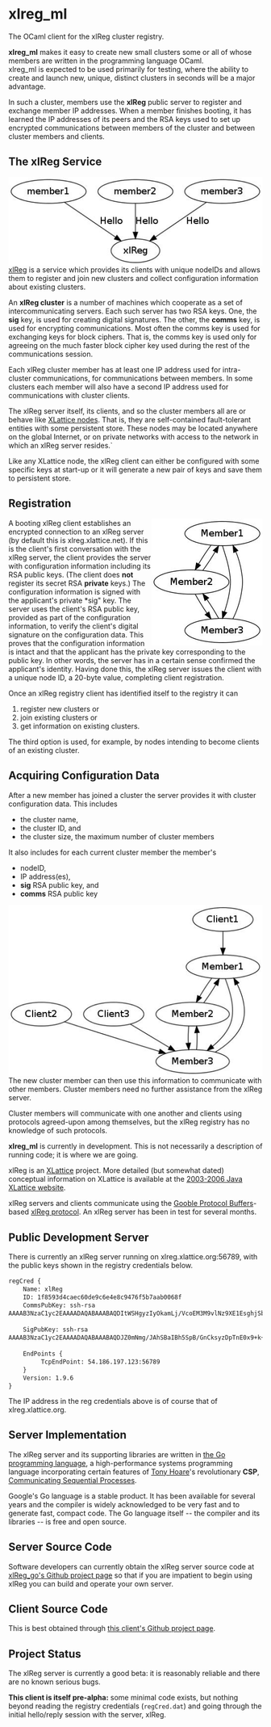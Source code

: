 # xlreg_ml

The OCaml client for the xlReg cluster registry.  

**xlreg_ml**
makes it easy to create new small clusters some or all of whose members are
written in the programming language OCaml.  
xlreg_ml is expected to be used primarily for testing, where
the ability to create and launch new, unique, distinct clusters in seconds
will be a major advantage.

In such a cluster, members use the **xlReg** public server to register and
exchange member IP addresses.  When a member finishes booting, it has 
learned the IP addresses of its peers and the RSA keys used to set up 
encrypted communications 
between members of the cluster and between cluster members and clients.

## The xlReg Service

<img src="img/xl-registration.jpg" alt="xl-registration" style="float:left" title="members registering with xlReg">

[xlReg](http://jddixon.github.io/xlReg_go)
is a service which provides its clients with unique nodeIDs and allows them
to register and join new clusters and collect configuration information
about existing clusters.

An **xlReg cluster** is a number of machines
which cooperate as a set of intercommunicating servers.  Each
such server has two RSA keys.  One, the **sig** key, is used for creating
digital signatures.  The other, the **comms** key, is used for encrypting
communications.  Most often the comms key is used for exchanging keys for
block ciphers. That is, the comms key is used only for agreeing on the
much faster block cipher key used during the rest of the communications
session.

Each xlReg cluster member has at least one IP address used for
intra-cluster communications, for communications between members.  In some
clusters each member will also have a second IP address used for 
communications with cluster clients.

The xlReg server itself, its clients, and so the cluster members all are
or behave like
[XLattice nodes](http://jddixon.github.io/xlNode_go).
That is, they are self-contained fault-tolerant entities with some
persistent store.  These nodes may be located anywhere on the global
Internet, or on private networks with access to the network in which
an xlReg server resides.`

Like any XLattice node, the xlReg client can either be configured with some
specific keys at start-up or it will generate a new pair of keys and save
them to persistent store.

## Registration

<img src="img/simple-cluster.jpg" alt="simple-cluster" style="float:right" title="small cluster, no clients">

A booting xlReg client establishes an encrypted connection to an xlReg server 
(by default this is xlreg.xlattice.net).
If this is the client's first conversation with the xlReg server, the client 
provides the server with configuration information including its RSA public
keys.  (The client does **not** register its secret RSA **private** keys.)
The configuration information is signed with the applicant's private
*sig" key.  The server uses the
client's RSA public key, provided as part of the configuration information, to
verify the client's digital signature on the configuration data.  This proves
that the configuration information is intact and that the applicant has the
private key corresponding to the public key.  In other words, the server has
in a certain sense confirmed the applicant's identity.  Having done this,
the xlReg server issues the client with a unique node ID, a 20-byte value,
completing client registration.

Once an xlReg registry client has identified itself to the registry it can

1. register new clusters or
2. join existing clusters or
3. get information on existing clusters.

The third option is used, for example, by nodes intending to become clients
of an existing cluster.

## Acquiring Configuration Data

After a new member has joined a cluster the server provides it
with cluster configuration data.  This includes

* the cluster name,
* the cluster ID, and
* the cluster size, the  maximum number of cluster members

It also includes for each current cluster member the member's

* nodeID,
* IP address(es),
* **sig** RSA public key, and
* **comms** RSA public key

<img src="img/cluster-with-clients.jpg" alt="cluster-with-clients" style="float:left" title="cluster with clients">

The new cluster member can then use this information to communicate with
other members.  Cluster members need no further assistance from the
xlReg server.

Cluster members will communicate with one another and clients
using protocols agreed-upon among themselves, but the xlReg registry
has no knowledge of such protocols.

**xlreg_ml** is currently in development.  This is not
necessarily a description of running code; it is where we are going.

xlReg is an [XLattice](http://jddixon.github.io/xlattice_go/) project.  More
detailed (but somewhat dated) conceptual information on XLattice
is available at the [2003-2006 Java XLattice website](http://www.xlattice.org).

xlReg servers and clients communicate using the
[Gooble Protocol Buffers](http://code.google.com/p/protobuf/)-based
[xlReg protocol](http://jddixon.github.io/xlReg_go/xlReg_protocol.html).
An xlReg server has been in test for several months.

## Public Development Server

There is currently an xlReg server running on xlreg.xlattice.org:56789,
with the public keys shown in the registry credentials below.

	regCred {
	    Name: xlReg
	    ID: 1f8593d4caec60de9c6e4e8c9476f5b7aab0068f
	    CommsPubKey: ssh-rsa AAAAB3NzaC1yc2EAAAADAQABAAABAQDItWSHgyzIyOkamLj/VcoEM3M9vlNz9XE1EsghjSbk0eYaZz2WxFfLS9kdH/SC5fuWXHYTZS9sWOqoWVbdZyV4FAVxsg60Q22Y1QWuzbCZ86qjlCkD03Ya2/Jj9MgqvF7VQauBKVKY3lgatq9NiD+FnSV1E7sXy20OFipVs7nf1PyUSqU+F96VFROvUszEQdNop6rUEqjTfWskjx9mkVm66hhJXWARNE4bDVCkl/ixy24dRhqnot78lOmQPnyash9pIZvZJcJnCHjXhi07oQrcXWd5etN2M3kxPSJBrrOJ6ar/CkKbgdeCNKNZXMbUWnC65WRNsElmNfSUIPmyT1RN
	
	    SigPubKey: ssh-rsa AAAAB3NzaC1yc2EAAAADAQABAAABAQDJZ0mNmg/JAhSBaIBh5SpB/GnCksyzDpTnE0x9+k+HtOgIyKpr4L4Ev8mnKzCFBuOoXiyVSA7IMS4R67NbXF+fZQQyqyKjuKpvMSOYd1f8YVj6BLs2Ydi4zOe1xaqj3ttdL6riyGjkqI4+EMJGsfz87WXcCHkL9wQbFNi2lU+gdkrTPpM9uULFQZ/CiZsltSs0Hvbvr3mQnFwHtjhqX8Y4RqZ4BJ6dgK9x6+KY9jQjBvN8JQi/GPQoLsC7JuK9MUve5ICBImHTbeGFun5DH6mjAKZa32Z7awTBNaTrO3kqb5ABPL553wumclWkGnRSgqiAh/UGYMyc3tzh/y4ed1ST
	
	    EndPoints {
	         TcpEndPoint: 54.186.197.123:56789
	    }
	    Version: 1.9.6
	}

The IP address in the reg credentials above is of course that of xlreg.xlattice.org.

## Server Implementation

The xlReg server and its supporting libraries are written in
[the Go programming language](http://golang.org), a high-performance
systems programming language incorporating certain features of
[Tony Hoare](http://en.wikipedia.org/wiki/Tony_Hoare)'s
revolutionary **CSP**,
[Communicating Sequential Processes](http://www.usingcsp.com).

Google's Go language is a stable product.  It has been available for 
several years and the compiler is widely acknowledged to be very fast
and to generate fast, compact code.  The Go language itself --
the compiler and its libraries -- is free and open source.

## Server Source Code

Software developers can currently obtain the xlReg server source code at
[xlReg_go's Github project page](https://github.com/jddixon/xlReg_go/)
so that if you are impatient to begin using xlReg you can build and operate
your own server.

## Client Source Code

This is best obtained through
[this client's Github project page](https://github.com/jddixon/xlreg_ml/).

## Project Status

The xlReg server is currently a good beta: it is reasonably reliable and
there are no known serious bugs.

**This client is itself pre-alpha:** some minimal code exists, but nothing
beyond reading the registry credentials (`regCred.dat`) and going through
the initial hello/reply session with the server, xlReg.
